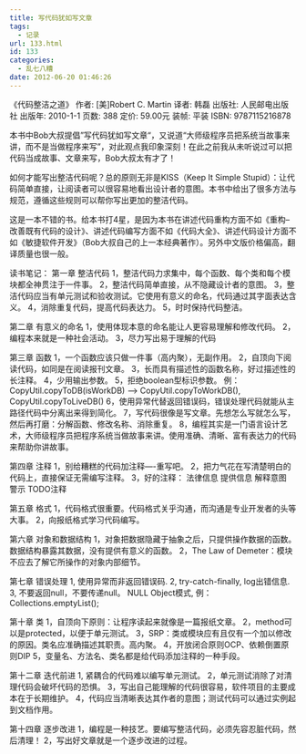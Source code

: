 ```yaml
---
title: 写代码犹如写文章
tags:
  - 记录
url: 133.html
id: 133
categories:
  - 乱七八糟
date: 2012-06-20 01:46:26
---
```

《代码整洁之道》
作者: [美]Robert C. Martin
译者: 韩磊
出版社: 人民邮电出版社
出版年: 2010-1-1
页数: 388
定价: 59.00元
装帧: 平装
ISBN: 9787115216878

本书中Bob大叔提倡”写代码犹如写文章“，又说道“大师级程序员把系统当故事来讲，而不是当做程序来写”，对此观点我印象深刻！在此之前我从未听说过可以把代码当成故事、文章来写，Bob大叔太有才了！

如何才能写出整洁代码呢？总的原则无非是KISS（Keep It Simple Stupid）：让代码简单直接，让阅读者可以很容易地看出设计者的意图。本书中给出了很多方法与规范，遵循这些规则可以帮你写出更加的整洁代码。

这是一本不错的书。给本书打4星，是因为本书在讲述代码重构方面不如《重构–改善既有代码的设计》、讲述代码编写方面不如《代码大全》、讲述代码设计方面不如《敏捷软件开发》（Bob大叔自己的上一本经典著作）。另外中文版价格偏高，翻译质量也很一般。

读书笔记：
第一章 整洁代码 
1，整洁代码力求集中，每个函数、每个类和每个模块都全神贯注于一件事。
2，整洁代码简单直接，从不隐藏设计者的意图。
3，整洁代码应当有单元测试和验收测试。它使用有意义的命名，代码通过其字面表达含义。
4，消除重复代码，提高代码表达力。
5，时时保持代码整洁。

第二章 有意义的命名 
1，使用体现本意的命名能让人更容易理解和修改代码。
2，编程本来就是一种社会活动。
3，尽力写出易于理解的代码

第三章 函数 
1，一个函数应该只做一件事（高内聚），无副作用。
2，自顶向下阅读代码，如同是在阅读报刊文章。
3，长而具有描述性的函数名称，好过描述性的长注释。
4，少用输出参数。
5，拒绝boolean型标识参数。
例： CopyUtil.copyToDB(isWorkDB) –> CopyUtil.copyToWorkDB(), CopyUtil.copyToLiveDB()
6，使用异常代替返回错误码，错误处理代码就能从主路径代码中分离出来得到简化。
7，写代码很像是写文章。先想怎么写就怎么写，然后再打磨：分解函数、修改名称、消除重复。
8，编程其实是一门语言设计艺术，大师级程序员把程序系统当做故事来讲。使用准确、清晰、富有表达力的代码来帮助你讲故事。

第四章 注释 
1，别给糟糕的代码加注释—-重写吧。
2，把力气花在写清楚明白的代码上，直接保证无需编写注释。
3，好的注释：
法律信息
提供信息
解释意图
警示
TODO注释

第五章 格式
1，代码格式很重要。代码格式关乎沟通，而沟通是专业开发者的头等大事。
2，向报纸格式学习代码编写。

第六章 对象和数据结构 
1，对象把数据隐藏于抽象之后，只提供操作数据的函数。
数据结构暴露其数据，没有提供有意义的函数。
2，The Law of Demeter：模块不应去了解它所操作的对象内部细节。

第七章 错误处理 
1, 使用异常而非返回错误码.
2, try-catch-finally, log出错信息.
3, 不要返回null，不要传递null。
NULL Object模式, 例：Collections.emptyList();

第十章 类 
1，自顶向下原则：让程序读起来就像是一篇报纸文章。
2，method可以是protected，以便于单元测试。
3，SRP：类或模块应有且仅有一个加以修改的原因。类名应准确描述其职责。高内聚。
4，开放闭合原则OCP、依赖倒置原则DIP
5，变量名、方法名、类名都是给代码添加注释的一种手段。

第十二章 迭代前进 
1, 紧耦合的代码难以编写单元测试。
2，单元测试消除了对清理代码会破坏代码的恐惧。
3，写出自己能理解的代码很容易，软件项目的主要成本在于长期维护。
4，代码应当清晰表达其作者的意图；测试代码可以通过实例起到文档作用。

第十四章 逐步改进 
1，编程是一种技艺。要编写整洁代码，必须先容忍脏代码，然后清理！
2，写出好文章就是一个逐步改进的过程。
